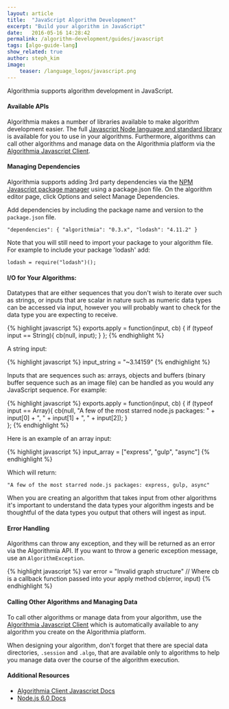 ```yaml
---
layout: article
title:  "JavaScript Algorithm Development"
excerpt: "Build your algorithm in JavaScript"
date:   2016-05-16 14:28:42
permalink: /algorithm-development/guides/javascript
tags: [algo-guide-lang]
show_related: true
author: steph_kim
image:
    teaser: /language_logos/javascript.png
---
```


Algorithmia supports algorithm development in JavaScript.

#### Available APIs

Algorithmia makes a number of libraries available to make algorithm development easier.
The full <a href="https://nodejs.org/api/">Javascript Node language and standard library</a>
is available for you to use in your algorithms. Furthermore, algorithms can call other algorithms and manage data on the Algorithmia platform
via the <a href="http://developers.algorithmia.com/application-development/client-guides/javascript/">Algorithmia Javascript Client</a>.

#### Managing Dependencies

Algorithmia supports adding 3rd party dependencies via the <a href="https://www.npmjs.com/">NPM Javascript package manager</a> using a package.json file. On the algorithm editor page, click Options and select Manage Dependencies.

Add dependencies by including the package name and version to the `package.json` file.


`"dependencies": {
	"algorithmia": "0.3.x",
 	"lodash": "4.11.2"
 }`
 

Note that you will still need to import your package to your algorithm file. For example to include your package 'lodash' add:

`lodash = require("lodash")();`

#### I/O for Your Algorithms:

Datatypes that are either sequences that you don't wish to iterate over such as strings, or inputs that are scalar in nature such as numeric data types can be accessed via input, however you will probably want to check for the data type you are expecting to receive.

{% highlight javascript %}
exports.apply = function(input, cb) {
	if (typeof input == String){
    	cb(null, input);
    }
};
{% endhighlight %}

A string input:

{% highlight javascript %}
input_string = "~3.14159"
{% endhighlight %}

Inputs that are sequences such as: arrays, objects and buffers (binary buffer sequence such as an image file) can be handled as you would any JavaScript sequence. For example:

{% highlight javascript %}
exports.apply = function(input, cb) {
	if (typeof input == Array){
	    cb(null, "A few of the most starred node.js packages: " + input[0] + ", " + input[1] + ", " + input[2]);
	}    
};
{% endhighlight %}

Here is an example of an array input:

{% highlight javascript %}
input_array = ["express", "gulp", "async"]
{% endhighlight %}

Which will return:

`"A few of the most starred node.js packages: express, gulp, async"`

When you are creating an algorithm that takes input from other algorithms it's important to understand the data types your algorithm ingests and be thoughtful of the data types you output that others will ingest as input.

#### Error Handling

Algorithms can throw any exception, and they will be returned as an error via the Algorithmia API. If you want to throw a generic exception message, use an `AlgorithmException`.

{% highlight javascript %}
var error = "Invalid graph structure"
// Where cb is a callback function passed into your apply method
cb(error, input)
{% endhighlight %}

#### Calling Other Algorithms and Managing Data

To call other algorithms or manage data from your algorithm, use the <a href="http://developers.algorithmia.com/application-development/client-guides/javascript/">Algorithmia Javascript Client</a> which is automatically available to any algorithm you create on the Algorithmia platform.

When designing your algorithm, don't forget that there are special data directories, `.session` and `.algo`, that are available only to algorithms to help you manage data over the course of the algorithm execution.

#### Additional Resources

* <a href="http://developers.algorithmia.com/clients/javascript/">Algorithmia Client Javascript Docs <i class="fa fa-external-link"></i></a>
* <a href="https://nodejs.org/api/">Node.js 6.0 Docs</a>

